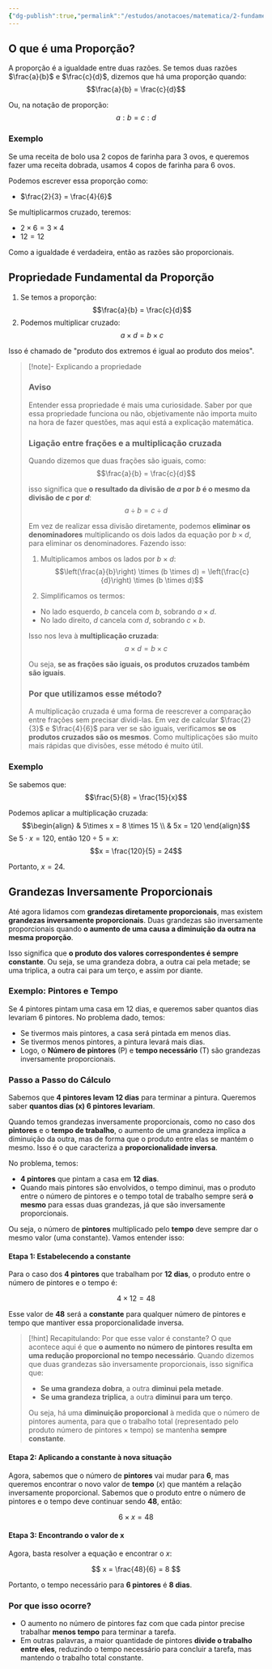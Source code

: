 ```yaml
---
{"dg-publish":true,"permalink":"/estudos/anotacoes/matematica/2-fundamental-2/5-medidas-e-proporcionalidade/5-3-proporcao/"}
---
```


## O que é uma Proporção?

A proporção é a igualdade entre duas razões. Se temos duas razões $\frac{a}{b}$ e $\frac{c}{d}$, dizemos que há uma proporção quando: 
$$\frac{a}{b} = \frac{c}{d}$$

Ou, na notação de proporção: 
$$a:b = c:d$$

### Exemplo

Se uma receita de bolo usa 2 copos de farinha para 3 ovos, e queremos fazer uma receita dobrada, usamos 4 copos de farinha para 6 ovos.

Podemos escrever essa proporção como:
- $\frac{2}{3} = \frac{4}{6}$

Se multiplicarmos cruzado, teremos:
- $2 \times 6 = 3 \times 4$
- $12 = 12$

Como a igualdade é verdadeira, então as razões são proporcionais.

## Propriedade Fundamental da Proporção

1. Se temos a proporção: 
	$$\frac{a}{b} = \frac{c}{d}$$
2. Podemos multiplicar cruzado: 
	$$a \times d = b \times c$$

Isso é chamado de "produto dos extremos é igual ao produto dos meios".

> [!note]- Explicando a propriedade
> ### Aviso
> Entender essa propriedade é mais uma curiosidade. Saber por que essa propriedade funciona ou não, objetivamente não importa muito na hora de fazer questões, mas aqui está a explicação matemática.
> 
> ### Ligação entre frações e a multiplicação cruzada
> Quando dizemos que duas frações são iguais, como: 
> $$\frac{a}{b} = \frac{c}{d}$$
> 
> isso significa que **o resultado da divisão de $a$ por $b$ é o mesmo da divisão de $c$ por $d$**: 
> $$a \div b = c \div d$$
>  
> Em vez de realizar essa divisão diretamente, podemos **eliminar os denominadores** multiplicando os dois lados da equação por $b \times d$, para eliminar os denominadores. Fazendo isso:
>  
> 1. Multiplicamos ambos os lados por $b \times d$: 
> 	$$\left(\frac{a}{b}\right) \times (b \times d) = \left(\frac{c}{d}\right) \times (b \times d)$$
>  
> 2. Simplificamos os termos:
> 	- No lado esquerdo, $b$ cancela com $b$, sobrando $a \times d$.
> 	- No lado direito, $d$ cancela com $d$, sobrando $c \times b$.
>  
> Isso nos leva à **multiplicação cruzada**: 
> $$a \times d = b \times c$$
> 
> Ou seja, **se as frações são iguais, os produtos cruzados também são iguais**.
>  
> ### Por que utilizamos esse método?
> A multiplicação cruzada é uma forma de reescrever a comparação entre frações sem precisar dividi-las. Em vez de calcular $\frac{2}{3}$ e $\frac{4}{6}$ para ver se são iguais, verificamos **se os produtos cruzados são os mesmos**. Como multiplicações são muito mais rápidas que divisões, esse método é muito útil.

### Exemplo

Se sabemos que:
$$\frac{5}{8} = \frac{15}{x}$$

Podemos aplicar a multiplicação cruzada:
$$\begin{align}
& 5\times x = 8 \times 15 \\
& 5x = 120
\end{align}$$
Se $5 \cdot x = 120$, então $120 \div 5 = x$:
$$x = \frac{120}{5} = 24$$

Portanto, $x = 24$.

## Grandezas Inversamente Proporcionais

Até agora lidamos com **grandezas diretamente proporcionais**, mas existem **grandezas inversamente proporcionais**. Duas grandezas são inversamente proporcionais quando **o aumento de uma causa a diminuição da outra na mesma proporção**.  

Isso significa que **o produto dos valores correspondentes é sempre constante**. Ou seja, se uma grandeza dobra, a outra cai pela metade; se uma triplica, a outra cai para um terço, e assim por diante.

### Exemplo: Pintores e Tempo

Se 4 pintores pintam uma casa em 12 dias, e queremos saber quantos dias levariam 6 pintores. No problema dado, temos:

- Se tivermos mais pintores, a casa será pintada em menos dias.
- Se tivermos menos pintores, a pintura levará mais dias.
- Logo, o **Número de pintores** (P) e **tempo necessário** (T) são grandezas inversamente proporcionais.

### Passo a Passo do Cálculo

Sabemos que **4 pintores levam 12 dias** para terminar a pintura. Queremos saber **quantos dias (x) 6 pintores levariam**.

Quando temos grandezas inversamente proporcionais, como no caso dos **pintores** e o **tempo de trabalho**, o aumento de uma grandeza implica a diminuição da outra, mas de forma que o produto entre elas se mantém o mesmo. Isso é o que caracteriza a **proporcionalidade inversa**.

No problema, temos:
- **4 pintores** que pintam a casa em **12 dias**. 
- Quando mais pintores são envolvidos, o tempo diminui, mas o produto entre o número de pintores e o tempo total de trabalho sempre será **o mesmo** para essas duas grandezas, já que são inversamente proporcionais.

Ou seja, o número de **pintores** multiplicado pelo **tempo** deve sempre dar o mesmo valor (uma constante). Vamos entender isso:

#### Etapa 1: Estabelecendo a constante

Para o caso dos **4 pintores** que trabalham por **12 dias**, o produto entre o número de pintores e o tempo é:

$$
4 \times 12 = 48
$$

Esse valor de **48** será a **constante** para qualquer número de pintores e tempo que mantiver essa proporcionalidade inversa. 

> [!hint] Recapitulando: Por que esse valor é constante?
> O que acontece aqui é que **o aumento no número de pintores resulta em uma redução proporcional no tempo necessário**. Quando dizemos que duas grandezas são inversamente proporcionais, isso significa que:
> 
> - **Se uma grandeza dobra**, a outra **diminui pela metade**.
> - **Se uma grandeza triplica**, a outra **diminui para um terço**.
> 
> Ou seja, há uma **diminuição proporcional** à medida que o número de pintores aumenta, para que o trabalho total (representado pelo produto $\text{número de pintores} \times \text{tempo}$) se mantenha **sempre constante**.

#### Etapa 2: Aplicando a constante à nova situação

Agora, sabemos que o número de **pintores** vai mudar para **6**, mas queremos encontrar o novo valor de **tempo** ($x$) que mantém a relação inversamente proporcional. Sabemos que o produto entre o número de pintores e o tempo deve continuar sendo **48**, então:

$$
6 \times x = 48
$$

#### Etapa 3: Encontrando o valor de x

Agora, basta resolver a equação e encontrar o $x$:

$$
x = \frac{48}{6} = 8
$$

Portanto, o tempo necessário para **6 pintores** é **8 dias**.

### Por que isso ocorre?

- O aumento no número de pintores faz com que cada pintor precise trabalhar **menos tempo** para terminar a tarefa.  
- Em outras palavras, a maior quantidade de pintores **divide o trabalho entre eles**, reduzindo o tempo necessário para concluir a tarefa, mas mantendo o trabalho total constante.
